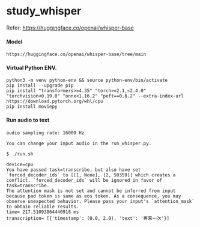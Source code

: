 # study_whisper

Refer: https://huggingface.co/openai/whisper-base

#### Model

    https://huggingface.co/openai/whisper-base/tree/main

#### Virtual Python ENV.

    python3 -m venv python-env && source python-env/bin/activate
    pip install --upgrade pip
    pip install "transformers>=4.35" "torch>=2.1,<2.4.0" "torchvision<0.19.0" "onnx<1.16.2" "peft==0.6.2" --extra-index-url https://download.pytorch.org/whl/cpu
    pip install moviepy

#### Run audio to text

    audio sampling rate: 16000 Hz

    You can change your input audio in the run_whisper.py.

    $ ./run.sh 

    device=cpu
    You have passed task=transcribe, but also have set `forced_decoder_ids` to [[1, None], [2, 50359]] which creates a conflict. `forced_decoder_ids` will be ignored in favor of task=transcribe.
    The attention mask is not set and cannot be inferred from input because pad token is same as eos token. As a consequence, you may observe unexpected behavior. Please pass your input's `attention_mask` to obtain reliable results.
    time= 217.51093864440918 ms
    transcription= [{'timestamp': (0.0, 2.0), 'text': '再来一次'}]


